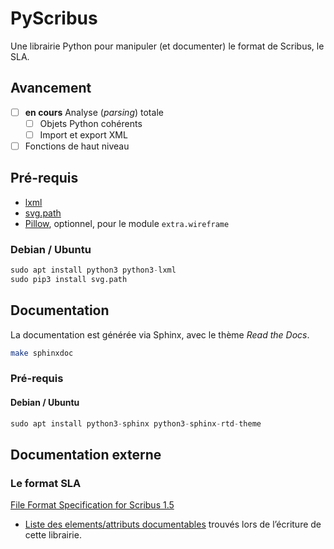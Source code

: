 # PyScribus

Une librairie Python pour manipuler (et documenter) le format de Scribus, le SLA.

## Avancement

- [ ] **en cours** Analyse (*parsing*) totale
  - [ ] Objets Python cohérents
  - [ ] Import et export XML
- [ ] Fonctions de haut niveau

## Pré-requis

- [lxml](https://lxml.de/)
- [svg.path](https://pypi.org/project/svg.path/)
- [Pillow](https://python-pillow.org/), optionnel, pour le module ``extra.wireframe``

### Debian / Ubuntu

```python
sudo apt install python3 python3-lxml
sudo pip3 install svg.path
```

## Documentation

La documentation est générée via Sphinx, avec le thème *Read the Docs*.

```bash
make sphinxdoc
```

### Pré-requis

#### Debian / Ubuntu

```python
sudo apt install python3-sphinx python3-sphinx-rtd-theme
```

## Documentation externe

### Le format SLA

[File Format Specification for Scribus 1.5](https://wiki.scribus.net/canvas/File_Format_Specification_for_Scribus_1.5)

- [Liste des elements/attributs documentables](source/articles/en/spec.rst) trouvés lors de l’écriture de cette librairie.

